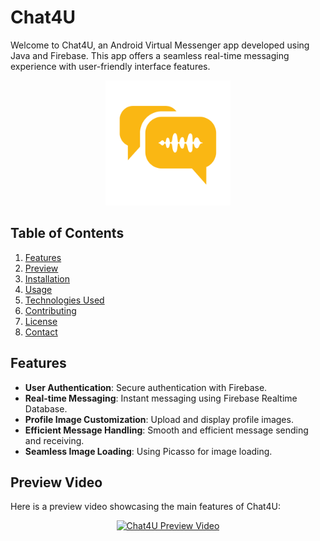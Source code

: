 # Chat4U
Welcome to Chat4U, an Android Virtual Messenger app developed using Java and Firebase. This app offers a seamless real-time messaging experience with user-friendly interface features.

<p align="center">
  <img src="https://github.com/priyak307/Android-Virtual-Messenger/blob/master/images/my_logo.png" alt="Chat4U Logo" width="200"/>
</p>

## Table of Contents
1. [Features](#features)
2. [Preview](#Preview)
3. [Installation](#installation)
4. [Usage](#usage)
5. [Technologies Used](#technologies-used)
6. [Contributing](#contributing)
7. [License](#license)
8. [Contact](#contact)

## Features
- **User Authentication**: Secure authentication with Firebase.
- **Real-time Messaging**: Instant messaging using Firebase Realtime Database.
- **Profile Image Customization**: Upload and display profile images.
- **Efficient Message Handling**: Smooth and efficient message sending and receiving.
- **Seamless Image Loading**: Using Picasso for image loading.

## Preview Video
Here is a preview video showcasing the main features of Chat4U:

<p align="center">
  <a href="https://www.youtube.com/watch?v=your-video-id" target="_blank">
    <img src="https://img.youtube.com/vi/your-video-id/0.jpg" alt="Chat4U Preview Video"/>
  </a>
</p>
